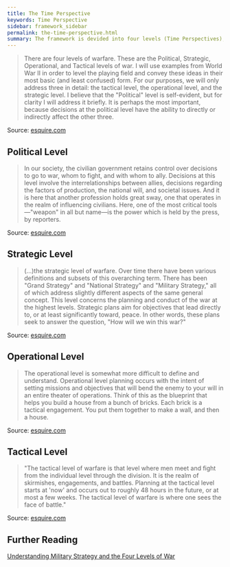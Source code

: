 ```yaml
---
title: The Time Perspective
keywords: Time Perspective
sidebar: framework_sidebar
permalink: the-time-perspective.html
summary: The framework is devided into four levels (Time Perspectives); Political, Strategic, Operational and Tactical. We use the "correct" military definitions where Operational comes before Tactical.
---
```


> There are four levels of warfare. These are the Political, Strategic, Operational, and Tactical levels of war. I will use examples from World War II in order to level the playing field and convey these ideas in their most basic (and least confused) form. For our purposes, we will only address three in detail: the tactical level, the operational level, and the strategic level. I believe that the "Political" level is self-evident, but for clarity I will address it briefly. It is perhaps the most important, because decisions at the political level have the ability to directly or indirectly affect the other three.

Source: [esquire.com](http://www.esquire.com/news-politics/politics/news/a39985/four-levels-of-war/)

## Political Level
> In our society, the civilian government retains control over decisions to go to war, whom to fight, and with whom to ally. Decisions at this level involve the interrelationships between allies, decisions regarding the factors of production, the national will, and societal issues. And it is here that another profession holds great sway, one that operates in the realm of influencing civilians. Here, one of the most critical tools—"weapon" in all but name—is the power which is held by the press, by reporters.

Source: [esquire.com](http://www.esquire.com/news-politics/politics/news/a39985/four-levels-of-war/)

## Strategic Level
> (...)the strategic level of warfare. Over time there have been various definitions and subsets of this overarching term. There has been "Grand Strategy" and "National Strategy" and "Military Strategy," all of which address slightly different aspects of the same general concept. This level concerns the planning and conduct of the war at the highest levels. Strategic plans aim for objectives that lead directly to, or at least significantly toward, peace. In other words, these plans seek to answer the question, "How will we win this war?"

Source: [esquire.com](http://www.esquire.com/news-politics/politics/news/a39985/four-levels-of-war/)

## Operational Level
> The operational level is somewhat more difficult to define and understand. Operational level planning occurs with the intent of setting missions and objectives that will bend the enemy to your will in an entire theater of operations. Think of this as the blueprint that helps you build a house from a bunch of bricks. Each brick is a tactical engagement. You put them together to make a wall, and then a house.

Source: [esquire.com](http://www.esquire.com/news-politics/politics/news/a39985/four-levels-of-war/)

## Tactical Level
> "The tactical level of warfare is that level where men meet and fight from the individual level through the division. It is the realm of skirmishes, engagements, and battles. Planning at the tactical level starts at 'now' and occurs out to roughly 48 hours in the future, or at most a few weeks. The tactical level of warfare is where one sees the face of battle."

Source: [esquire.com](http://www.esquire.com/news-politics/politics/news/a39985/four-levels-of-war/)

## Further Reading
[Understanding Military Strategy and the Four Levels of War](http://www.esquire.com/news-politics/politics/news/a39985/four-levels-of-war/)
